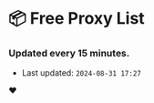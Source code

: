 # :package: Free Proxy List
### Updated every 15 minutes.

- Last updated: `2024-08-31 17:27`

:heart:

